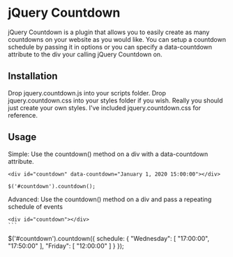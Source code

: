 # jQuery Countdown

jQuery Countdown is a plugin that allows you to easily create as many countdowns on your website as you would like. You can setup a countdown schedule by passing it in options or you can specify a data-countdown attribute to the div your calling jQuery Countdown on.

## Installation

Drop jquery.countdown.js into your scripts folder. Drop jquery.countdown.css into your styles folder if you wish. Really you should just create your own styles. I've included jquery.countdown.css for reference.

## Usage

Simple: Use the countdown() method on a div with a data-countdown attribute.

````
<div id="countdown" data-countdown="January 1, 2020 15:00:00"></div>
````

````
$('#countdown').countdown();
````

Advanced: Use the countdown() method on a div and pass a repeating schedule of events

````
<div id="countdown"></div>
```

````
$('#countdown').countdown({
	schedule: {
		"Wednesday": [ "17:00:00", "17:50:00" ],
		"Friday": [ "12:00:00" ]
	}
});
````
